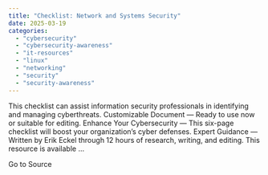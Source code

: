 ```yaml
---
title: "Checklist: Network and Systems Security"
date: 2025-03-19
categories: 
  - "cybersecurity"
  - "cybersecurity-awareness"
  - "it-resources"
  - "linux"
  - "networking"
  - "security"
  - "security-awareness"
---
```


This checklist can assist information security professionals in identifying and managing cyberthreats. Customizable Document — Ready to use now or suitable for editing. Enhance Your Cybersecurity — This six-page checklist will boost your organization’s cyber defenses. Expert Guidance — Written by Erik Eckel through 12 hours of research, writing, and editing. This resource is available ...

Go to Source
